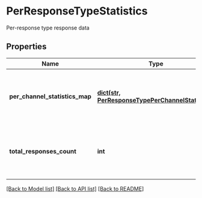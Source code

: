 # PerResponseTypeStatistics

Per-response type response data

## Properties
Name | Type | Description | Notes
------------ | ------------- | ------------- | -------------
**per_channel_statistics_map** | [**dict(str, PerResponseTypePerChannelStatistics)**](PerResponseTypePerChannelStatistics.md) | A map between a channel&#39;s id and its response statistics data | 
**total_responses_count** | **int** | The total number of responses for the given response type | 

[[Back to Model list]](../README.md#documentation-for-models) [[Back to API list]](../README.md#documentation-for-api-endpoints) [[Back to README]](../README.md)


